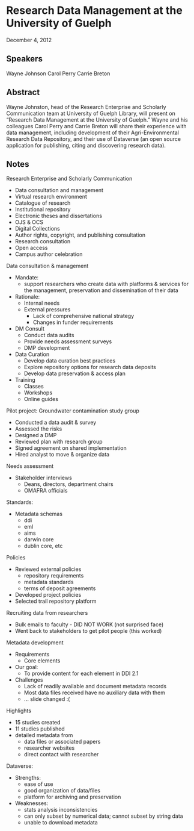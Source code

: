 # Research Data Management at the University of Guelph

December 4, 2012

## Speakers

Wayne Johnson
Carol Perry
Carrie Breton

## Abstract

Wayne Johnston, head of  the Research Enterprise and Scholarly Communication team at University of Guelph Library, will present on “Research Data Management at the University of Guelph.” Wayne and his colleagues Carol Perry and Carrie Breton will share their experience with data management, including development of their Agri-Environmental Research Data Repository, and their use of Dataverse (an open source application for publishing, citing and discovering research data).

## Notes

Research Enterprise and Scholarly Communication

* Data consultation and management
* Virtual research environment
* Catalogue of research
* Institutional repository
* Electronic theses and dissertations
* OJS & OCS
* Digital Collections
* Author rights, copyright, and publishing consultation
* Research consultation
* Open access
* Campus author celebration

Data consultation & management

* Mandate:
  * support researchers who create data with platforms & services for the management, preservation and dissemination of their data
* Rationale:
  * Internal needs
  * External pressures
    * Lack of comprehensive national strategy
    * Changes in funder requirements
* DM Consult
  * Conduct data audits
  * Provide needs assessment surveys
  * DMP development
* Data Curation
  * Develop data curation best practices
  * Explore repository options for research data deposits
  * Develop data preservation & access plan
* Training
  * Classes
  * Workshops
  * Online guides

Pilot project: Groundwater contamination study group

  * Conducted a data audit & survey
  * Assessed the risks
  * Designed a DMP
  * Reviewed plan with research group
  * Signed agreement on shared implementation
  * Hired analyst to move & organize data

Needs assessment

* Stakeholder interviews
  * Deans, directors, department chairs
  * OMAFRA officials
 
Standards:

  * Metadata schemas
    * ddi
    * eml
    * aims
    * darwin core
    * dublin core, etc

Policies

* Reviewed external policies
  * repository requirements
  * metadata standards
  * terms of deposit agreements
* Developed project policies
* Selected trail repository platform

Recruiting data from researchers

* Bulk emails to faculty - DID NOT WORK (not surprised face)
* Went back to stakeholders to get pilot people (this worked)

Metadata development

* Requirements
  * Core elements
* Our goal:
  * To provide content for each element in DDI 2.1
* Challenges
  * Lack of readily available and document metadata records
  * Most data files received have no auxiliary data with them
  * ... slide changed :(

Highlights

* 15 studies created
* 11 studies published
* detailed metadata from
  * data files or associated papers
  * researcher websites
  * direct contact with researcher

Dataverse:

* Strengths:
  * ease of use
  * good organization of data/files
  * platform for archiving and preservation
* Weaknesses:
  * stats analysis inconsistencies
  * can only subset by numerical data; cannot subset by string data
  * unable to download metadata

